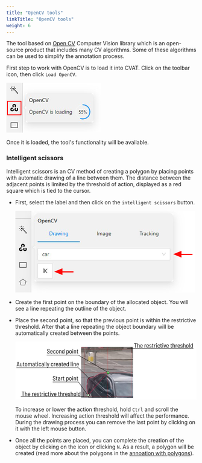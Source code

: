```yaml
---
title: "OpenCV tools"
linkTitle: "OpenCV tools"
weight: 6
---
```

The tool based on [Open CV](https://opencv.org/) Computer Vision library which is an open-source product that includes many CV algorithms. Some of these algorithms can be used to simplify the annotation process.

First step to work with OpenCV is to load it into CVAT. Click on the toolbar icon, then click `Load OpenCV`.

![](/images/image198.jpg)

Once it is loaded, the tool's functionality will be available.

### Intelligent scissors

Intelligent scissors is an CV method of creating a polygon by placing points with automatic drawing of a line between them.
The distance between the adjacent points is limited by the threshold of action,
displayed as a red square which is tied to the cursor.



- First, select the label and then click on the `intelligent scissors` button.

  ![](/images/image199.jpg)

- Create the first point on the boundary of the allocated object.
  You will see a line repeating the outline of the object.
- Place the second point, so that the previous point is within the restrictive threshold.
  After that a line repeating the object boundary will be automatically created between the points.

  ![](/images/image200_detrac.jpg)

  To increase or lower the action threshold, hold `Ctrl` and scroll the mouse wheel.
  Increasing action threshold will affect the performance.
  During the drawing process you can remove the last point by clicking on it with the left mouse button.

- Once all the points are placed, you can complete the creation of the object by clicking on the icon or clicking `N`.
  As a result, a polygon will be created (read more about the polygons in the [annoation with polygons](/docs/for-users/user-guide/advanced/annotation-with-polygons)).